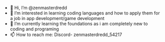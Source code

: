 - 👋 Hi, I’m @zenmasterdredd
- 👀 I’m interested in learning coding languages and how to apply them for a job in app development/game development
- 🌱 I’m currently learning the foundations as i am completely new to coding and programing
- 📫 How to reach me: Discord- zenmasterdredd_54217

<!---
zenmasterdredd/zenmasterdredd is a ✨ special ✨ repository because its `README.md` (this file) appears on your GitHub profile.
You can click the Preview link to take a look at your changes.
--->
